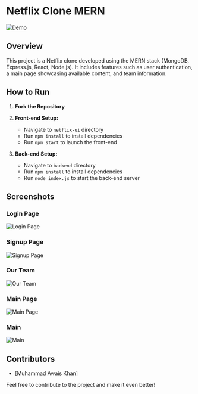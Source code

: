 # Netflix Clone MERN

[![Demo](https://netflix-askhan.netlify.app/)](https://netflix-askhan.netlify.app/)

## Overview

This project is a Netflix clone developed using the MERN stack (MongoDB, Express.js, React, Node.js). It includes features such as user authentication, a main page showcasing available content, and team information.

## How to Run

1. **Fork the Repository**
2. **Front-end Setup:**
   - Navigate to `netflix-ui` directory
   - Run `npm install` to install dependencies
   - Run `npm start` to launch the front-end

3. **Back-end Setup:**
   - Navigate to `backend` directory
   - Run `npm install` to install dependencies
   - Run `node index.js` to start the back-end server

## Screenshots

### Login Page
![Login Page](https://github.com/askhan963/netflix-clone-mern/blob/main/screenshots/login.png)

### Signup Page
![Signup Page](https://github.com/askhan963/netflix-clone-mern/blob/main/screenshots/signup.png)

### Our Team
![Our Team](https://github.com/askhan963/netflix-clone-mern/blob/main/screenshots/team.png)

### Main Page
![Main Page](https://github.com/askhan963/netflix-clone-mern/blob/main/screenshots/mainpage.png)

### Main
![Main](https://github.com/askhan963/netflix-clone-mern/blob/main/screenshots/main.png)



## Contributors

- [Muhammad Awais Khan]

Feel free to contribute to the project and make it even better!
